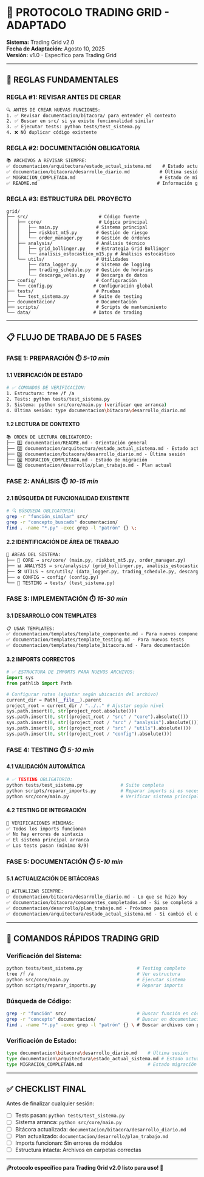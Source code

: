 # 🎯 PROTOCOLO TRADING GRID - ADAPTADO 

**Sistema:** Trading Grid v2.0  
**Fecha de Adaptación:** Agosto 10, 2025  
**Versión:** v1.0 - Específico para Trading Grid  

---

## 🚨 **REGLAS FUNDAMENTALES**

### **REGLA #1: REVISAR ANTES DE CREAR**
```bash
🔍 ANTES DE CREAR NUEVAS FUNCIONES:
1. ✅ Revisar documentacion/bitacora/ para entender el contexto
2. ✅ Buscar en src/ si ya existe funcionalidad similar  
3. ✅ Ejecutar tests: python tests/test_sistema.py
4. ❌ NO duplicar código existente
```

### **REGLA #2: DOCUMENTACIÓN OBLIGATORIA**  
```markdown
📚 ARCHIVOS A REVISAR SIEMPRE:
✅ documentacion/arquitectura/estado_actual_sistema.md    # Estado actual
✅ documentacion/bitacora/desarrollo_diario.md           # Última sesión
✅ MIGRACION_COMPLETADA.md                               # Estado de migración
✅ README.md                                            # Información general
```

### **REGLA #3: ESTRUCTURA DEL PROYECTO**
```
grid/
├── src/                          # Código fuente
│   ├── core/                     # Lógica principal
│   │   ├── main.py              # Sistema principal
│   │   ├── riskbot_mt5.py       # Gestión de riesgo  
│   │   └── order_manager.py     # Gestión de órdenes
│   ├── analysis/                # Análisis técnico
│   │   ├── grid_bollinger.py    # Estrategia Grid Bollinger
│   │   └── analisis_estocastico_m15.py # Análisis estocástico
│   └── utils/                   # Utilidades
│       ├── data_logger.py       # Sistema de logging
│       ├── trading_schedule.py  # Gestión de horarios
│       └── descarga_velas.py    # Descarga de datos
├── config/                      # Configuración
│   └── config.py               # Configuración global
├── tests/                       # Pruebas
│   └── test_sistema.py         # Suite de testing
├── documentacion/               # Documentación
├── scripts/                     # Scripts de mantenimiento
└── data/                       # Datos de trading
```

---

## 📋 **FLUJO DE TRABAJO DE 5 FASES**

### **FASE 1: PREPARACIÓN** ⏱️ *5-10 min*

#### **1.1 VERIFICACIÓN DE ESTADO**
```bash
# ✅ COMANDOS DE VERIFICACIÓN:
1. Estructura: tree /f /a
2. Tests: python tests/test_sistema.py  
3. Sistema: python src/core/main.py (verificar que arranca)
4. Última sesión: type documentacion\bitacora\desarrollo_diario.md
```

#### **1.2 LECTURA DE CONTEXTO**
```markdown
📚 ORDEN DE LECTURA OBLIGATORIO:
├── 1️⃣ documentacion/README.md - Orientación general
├── 2️⃣ documentacion/arquitectura/estado_actual_sistema.md - Estado actual  
├── 3️⃣ documentacion/bitacora/desarrollo_diario.md - Última sesión
├── 4️⃣ MIGRACION_COMPLETADA.md - Estado de migración
└── 5️⃣ documentacion/desarrollo/plan_trabajo.md - Plan actual
```

### **FASE 2: ANÁLISIS** ⏱️ *10-15 min*

#### **2.1 BÚSQUEDA DE FUNCIONALIDAD EXISTENTE**
```bash
# 🔍 BÚSQUEDA OBLIGATORIA:
grep -r "función_similar" src/
grep -r "concepto_buscado" documentacion/
find . -name "*.py" -exec grep -l "patrón" {} \;
```

#### **2.2 IDENTIFICACIÓN DE ÁREA DE TRABAJO**
```markdown
🎯 ÁREAS DEL SISTEMA:
├── 🧠 CORE → src/core/ (main.py, riskbot_mt5.py, order_manager.py)
├── 📊 ANALYSIS → src/analysis/ (grid_bollinger.py, analisis_estocastico_m15.py)  
├── 🛠️ UTILS → src/utils/ (data_logger.py, trading_schedule.py, descarga_velas.py)
├── ⚙️ CONFIG → config/ (config.py)
└── 🧪 TESTING → tests/ (test_sistema.py)
```

### **FASE 3: IMPLEMENTACIÓN** ⏱️ *15-30 min*

#### **3.1 DESARROLLO CON TEMPLATES**
```markdown
📋 USAR TEMPLATES:
✅ documentacion/templates/template_componente.md - Para nuevos componentes
✅ documentacion/templates/template_testing.md - Para nuevos tests  
✅ documentacion/templates/template_bitacora.md - Para documentación
```

#### **3.2 IMPORTS CORRECTOS**
```python
# ✅ ESTRUCTURA DE IMPORTS PARA NUEVOS ARCHIVOS:
import sys
from pathlib import Path

# Configurar rutas (ajustar según ubicación del archivo)
current_dir = Path(__file__).parent
project_root = current_dir / "../.." # Ajustar según nivel
sys.path.insert(0, str(project_root.absolute()))
sys.path.insert(0, str((project_root / "src" / "core").absolute()))
sys.path.insert(0, str((project_root / "src" / "analysis").absolute()))  
sys.path.insert(0, str((project_root / "src" / "utils").absolute()))
sys.path.insert(0, str((project_root / "config").absolute()))
```

### **FASE 4: TESTING** ⏱️ *5-10 min*

#### **4.1 VALIDACIÓN AUTOMÁTICA**
```bash
# ✅ TESTING OBLIGATORIO:
python tests/test_sistema.py              # Suite completa
python scripts/reparar_imports.py         # Reparar imports si es necesario  
python src/core/main.py                   # Verificar sistema principal
```

#### **4.2 TESTING DE INTEGRACIÓN**
```markdown
🧪 VERIFICACIONES MÍNIMAS:
✅ Todos los imports funcionan
✅ No hay errores de sintaxis
✅ El sistema principal arranca
✅ Los tests pasan (mínimo 8/9)
```

### **FASE 5: DOCUMENTACIÓN** ⏱️ *5-10 min*

#### **5.1 ACTUALIZACIÓN DE BITÁCORAS**
```markdown
📝 ACTUALIZAR SIEMPRE:
✅ documentacion/bitacora/desarrollo_diario.md - Lo que se hizo hoy
✅ documentacion/bitacora/componentes_completados.md - Si se completó algo
✅ documentacion/desarrollo/plan_trabajo.md - Próximos pasos
✅ documentacion/arquitectura/estado_actual_sistema.md - Si cambió el estado
```

---

## 🔧 **COMANDOS RÁPIDOS TRADING GRID**

### **Verificación del Sistema:**
```bash
python tests/test_sistema.py                    # Testing completo
tree /f /a                                      # Ver estructura  
python src/core/main.py                         # Ejecutar sistema
python scripts/reparar_imports.py               # Reparar imports
```

### **Búsqueda de Código:**
```bash
grep -r "función" src/                          # Buscar función en código
grep -r "concepto" documentacion/               # Buscar en documentación
find . -name "*.py" -exec grep -l "patrón" {} \ # Buscar archivos con patrón
```

### **Verificación de Estado:**
```bash
type documentacion\bitacora\desarrollo_diario.md    # Última sesión
type documentacion\arquitectura\estado_actual_sistema.md # Estado actual
type MIGRACION_COMPLETADA.md                        # Estado migración
```

---

## ✅ **CHECKLIST FINAL**

Antes de finalizar cualquier sesión:

- [ ] Tests pasan: `python tests/test_sistema.py`
- [ ] Sistema arranca: `python src/core/main.py`  
- [ ] Bitácora actualizada: `documentacion/bitacora/desarrollo_diario.md`
- [ ] Plan actualizado: `documentacion/desarrollo/plan_trabajo.md`
- [ ] Imports funcionan: Sin errores de módulos
- [ ] Estructura intacta: Archivos en carpetas correctas

---

**¡Protocolo específico para Trading Grid v2.0 listo para uso! 🎯**
